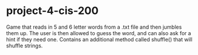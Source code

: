# project-4-cis-200
Game that reads in 5 and 6 letter words from a .txt file and then jumbles them up. The user is then allowed to guess the word, and can also ask for a hint if they need one. Contains an additional method called shuffle() that will shuffle strings.
